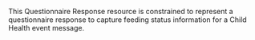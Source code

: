 This Questionnaire Response resource is constrained to represent a questionnaire response to capture feeding status information for a Child Health event message.